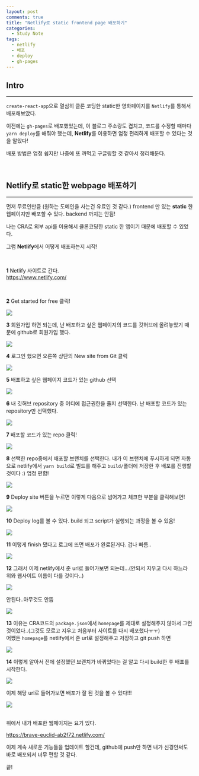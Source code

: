 ```yaml
---
layout: post
comments: true
title: "Netlify로 static frontend page 배포하기"
categories:
  - Study Note
tags:
  - netlify
  - 배포
  - deploy
  - gh-pages
---
```

## Intro
---
`create-react-app`으로 열심히 클론 코딩한 static한 영화페이지를 `Netlify`를 통해서 배포해보았다.

이전에는 `gh-pages`로 배포했었는데, 이 블로그 주소랑도 겹치고, 코드를 수정할 때마다 `yarn deploy`를 해줘야 했는데, **Netlify**를 이용하면 엄청 편리하게 배포할 수 있다는 것을 알았다!

배포 방법은 엄청 쉽지만 나중에 또 까먹고 구글링할 것 같아서 정리해둔다.

<br>

## Netlify로 static한 webpage 배포하기
---
먼저 무료인만큼 (원하는 도메인을 사는건 유료인 것 같다.) frontend 만 있는 **static** 한 웹페이지만 배포할 수 있다.
backend 까지는 안됨!

나는 CRA로 외부 api를 이용해서 클론코딩한 static 한 앱이기 때문에 배포할 수 있었다.

그럼 **Netlify**에서 어떻게 배포하는지 시작!

<br>

**1** Netlify 사이트로 간다.<br>
<a href="https://www.netlify.com/">https://www.netlify.com/</a>

<br>

**2** Get started for free 클릭! 

<img src="/assets/images/190302/1.JPG">

<br>

**3** 회원가입 하면 되는데, 난 배포하고 싶은 웹페이지의 코드를 깃허브에 올려놓았기 때문에 github로 회원가입 했다.

<img src="/assets/images/190302/2.JPG">

<br>

**4** 로그인 했으면 오른쪽 상단의 New site from Git 클릭

<img src="/assets/images/190302/3.JPG">

<br>

**5** 배포하고 싶은 웹페이지 코드가 있는 github 선택

<img src="/assets/images/190302/4.JPG">

<br>

**6** 내 깃허브 repository 중 어디에 접근권한을 줄지 선택한다. 난 배포할 코드가 있는 repository만 선택했다.

<img src="/assets/images/190302/5.JPG">

<br>

**7** 배포할 코드가 있는 repo 클릭!

<img src="/assets/images/190302/6.JPG">

<br>

**8** 선택한 repo중에서 배포할 브랜치를 선택한다. 내가 이 브랜치에 푸시하게 되면 자동으로 netlify에서 `yarn build`로 빌드를 해주고 `build/`폴더에 저장한 후 배포를 진행할 것이다 :) 엄청 편함!

<img src="/assets/images/190302/7.JPG">

<br>

**9** Deploy site 버튼을 누르면 이렇게 다음으로 넘어가고 체크한 부분을 클릭해보면!

<img src="/assets/images/190302/8.JPG">

<br>

**10** Deploy log를 볼 수 있다. build 되고 script가 실행되는 과정을 볼 수 있음!

<img src="/assets/images/190302/9.JPG">

<br>

**11** 이렇게 finish 됐다고 로그에 뜨면 배포가 완료된거다. 겁나 빠름..

<img src="/assets/images/190302/10.JPG">

<br>

**12** 그래서 이제 netlify에서 준 url로 들어가보면 되는데...(안되서 지우고 다시 하느라 위와 웹사이트 이름이 다를 것이다..)

<img src="/assets/images/190302/11.JPG">

<br>

안된다..아무것도 안뜸

<img src="/assets/images/190302/12.JPG">

<br>

**13** 이유는 CRA코드의 `package.json`에서 `homepage`를 제대로 설정해주지 않아서 그런 것이었다..(그것도 모르고 지우고 처음부터 사이트를 다시 배포했다ㅜㅜ)<br>
어쨌든 `homepage`를 netlify에서 준 url로 설정해주고 저장하고 git push 하면

<img src="/assets/images/190302/13.JPG">

<br>

**14** 이렇게 알아서 전에 설정했던 브랜치가 바뀌었다는 걸 알고 다시 build한 후 배포를 시작한다. 

<img src="/assets/images/190302/14.JPG">

<br>

이제 해당 url로 들어가보면 배포가 잘 된 것을 볼 수 있다!!!

<img src="/assets/images/190302/15.JPG">

<br>
<br>

위에서 내가 배포한 웹페이지는 요기 있다.

<a href="https://brave-euclid-ab2f72.netlify.com/">https://brave-euclid-ab2f72.netlify.com/</a>

이제 계속 새로운 기능들을 업데이트 할건데, github에 push만 하면 내가 신경안써도 바로 배포되서 너무 편할 것 같다.

끝!

<br>

<br>

